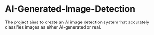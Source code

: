 # AI-Generated-Image-Detection
The project aims to create an AI image detection system that accurately classifies images as either AI-generated or real.
